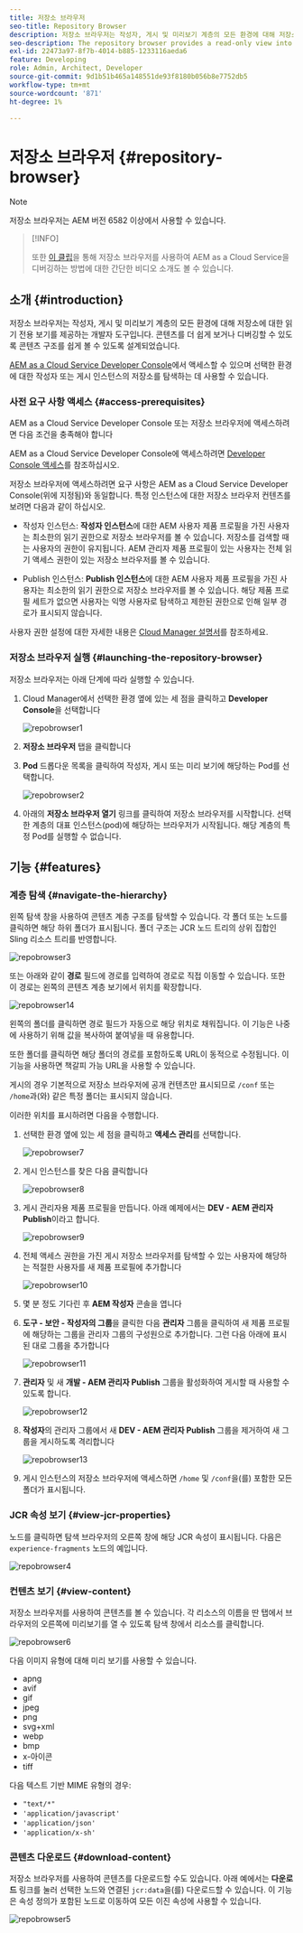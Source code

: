 ```yaml
---
title: 저장소 브라우저
seo-title: Repository Browser
description: 저장소 브라우저는 작성자, 게시 및 미리보기 계층의 모든 환경에 대해 저장소에 읽기 전용 보기를 제공합니다.
seo-description: The repository browser provides a read-only view into the repository for all environments on author, publish, and preview tiers.
exl-id: 22473a97-8f7b-4014-b885-1233116aeda6
feature: Developing
role: Admin, Architect, Developer
source-git-commit: 9d1b51b465a148551de93f8180b056b8e7752db5
workflow-type: tm+mt
source-wordcount: '871'
ht-degree: 1%

---
```


# 저장소 브라우저 {#repository-browser}

>[!NOTE]
>
>저장소 브라우저는 AEM 버전 6582 이상에서 사용할 수 있습니다.

>[!INFO]
>
>또한 [이 클립](https://experienceleague.adobe.com/docs/experience-manager-learn/cloud-service/debugging/debugging-aem-as-a-cloud-service/repository-browser.html?lang=ko)을 통해 저장소 브라우저를 사용하여 AEM as a Cloud Service을 디버깅하는 방법에 대한 간단한 비디오 소개도 볼 수 있습니다.

## 소개 {#introduction}

저장소 브라우저는 작성자, 게시 및 미리보기 계층의 모든 환경에 대해 저장소에 대한 읽기 전용 보기를 제공하는 개발자 도구입니다. 콘텐츠를 더 쉽게 보거나 디버깅할 수 있도록 콘텐츠 구조를 쉽게 볼 수 있도록 설계되었습니다.

[AEM as a Cloud Service Developer Console](/help/implementing/developing/introduction/development-guidelines.md#crxde-lite-and-developer-console)에서 액세스할 수 있으며 선택한 환경에 대한 작성자 또는 게시 인스턴스의 저장소를 탐색하는 데 사용할 수 있습니다.

### 사전 요구 사항 액세스 {#access-prerequisites}

AEM as a Cloud Service Developer Console 또는 저장소 브라우저에 액세스하려면 다음 조건을 충족해야 합니다

AEM as a Cloud Service Developer Console에 액세스하려면 [Developer Console 액세스](https://experienceleague.adobe.com/ko/docs/experience-manager-learn/cloud-service/debugging/debugging-aem-as-a-cloud-service/developer-console#developer-console-access)를 참조하십시오.

저장소 브라우저에 액세스하려면 요구 사항은 AEM as a Cloud Service Developer Console(위에 지정됨)와 동일합니다. 특정 인스턴스에 대한 저장소 브라우저 컨텐츠를 보려면 다음과 같이 하십시오.

* 작성자 인스턴스: **작성자 인스턴스**&#x200B;에 대한 AEM 사용자 제품 프로필을 가진 사용자는 최소한의 읽기 권한으로 저장소 브라우저를 볼 수 있습니다. 저장소를 검색할 때는 사용자의 권한이 유지됩니다. AEM 관리자 제품 프로필이 있는 사용자는 전체 읽기 액세스 권한이 있는 저장소 브라우저를 볼 수 있습니다.

* Publish 인스턴스: **Publish 인스턴스**&#x200B;에 대한 AEM 사용자 제품 프로필을 가진 사용자는 최소한의 읽기 권한으로 저장소 브라우저를 볼 수 있습니다. 해당 제품 프로필 세트가 없으면 사용자는 익명 사용자로 탐색하고 제한된 권한으로 인해 일부 경로가 표시되지 않습니다.

사용자 권한 설정에 대한 자세한 내용은 [Cloud Manager 설명서](https://experienceleague.adobe.com/docs/experience-manager-cloud-manager/content/requirements/users-and-roles.html?lang=ko)를 참조하세요.

### 저장소 브라우저 실행 {#launching-the-repository-browser}

저장소 브라우저는 아래 단계에 따라 실행할 수 있습니다.

1. Cloud Manager에서 선택한 환경 옆에 있는 세 점을 클릭하고 **Developer Console**&#x200B;을 선택합니다

   ![repobrowser1](/help/implementing/developing/tools/assets/repobrowser1.png)

1. **저장소 브라우저** 탭을 클릭합니다
1. **Pod** 드롭다운 목록을 클릭하여 작성자, 게시 또는 미리 보기에 해당하는 Pod를 선택합니다.

   ![repobrowser2](/help/implementing/developing/tools/assets/repobrowser2.png)

1. 아래의 **저장소 브라우저 열기** 링크를 클릭하여 저장소 브라우저를 시작합니다. 선택한 계층의 대표 인스턴스(pod)에 해당하는 브라우저가 시작됩니다. 해당 계층의 특정 Pod를 실행할 수 없습니다.

## 기능 {#features}

### 계층 탐색 {#navigate-the-hierarchy}

왼쪽 탐색 창을 사용하여 콘텐츠 계층 구조를 탐색할 수 있습니다. 각 폴더 또는 노드를 클릭하면 해당 하위 폴더가 표시됩니다. 폴더 구조는 JCR 노드 트리의 상위 집합인 Sling 리소스 트리를 반영합니다.

![repobrowser3](/help/implementing/developing/tools/assets/repobrowser3.png)

또는 아래와 같이 **경로** 필드에 경로를 입력하여 경로로 직접 이동할 수 있습니다. 또한 이 경로는 왼쪽의 콘텐츠 계층 보기에서 위치를 확장합니다.

![repobrowser14](/help/implementing/developing/tools/assets/repobrowser14.png)

왼쪽의 폴더를 클릭하면 경로 필드가 자동으로 해당 위치로 채워집니다. 이 기능은 나중에 사용하기 위해 값을 복사하여 붙여넣을 때 유용합니다.

또한 폴더를 클릭하면 해당 폴더의 경로를 포함하도록 URL이 동적으로 수정됩니다. 이 기능을 사용하면 책갈피 가능 URL을 사용할 수 있습니다.

게시의 경우 기본적으로 저장소 브라우저에 공개 컨텐츠만 표시되므로 `/conf` 또는 `/home`과(와) 같은 특정 폴더는 표시되지 않습니다.

이러한 위치를 표시하려면 다음을 수행합니다.

1. 선택한 환경 옆에 있는 세 점을 클릭하고 **액세스 관리**&#x200B;를 선택합니다.

   ![repobrowser7](/help/implementing/developing/tools/assets/repobrowser7.png)

1. 게시 인스턴스를 찾은 다음 클릭합니다

   ![repobrowser8](/help/implementing/developing/tools/assets/repobrowser8.png)

1. 게시 관리자용 제품 프로필을 만듭니다. 아래 예제에서는 **DEV - AEM 관리자 Publish**&#x200B;이라고 합니다.

   ![repobrowser9](/help/implementing/developing/tools/assets/repobrowser9.png)

1. 전체 액세스 권한을 가진 게시 저장소 브라우저를 탐색할 수 있는 사용자에 해당하는 적절한 사용자를 새 제품 프로필에 추가합니다

   ![repobrowser10](/help/implementing/developing/tools/assets/repobrowser10.png)

1. 몇 분 정도 기다린 후 **AEM 작성자** 콘솔을 엽니다
1. **도구 - 보안 - 작성자의 그룹**&#x200B;을 클릭한 다음 **관리자** 그룹을 클릭하여 새 제품 프로필에 해당하는 그룹을 관리자 그룹의 구성원으로 추가합니다. 그런 다음 아래에 표시된 대로 그룹을 추가합니다

   ![repobrowser11](/help/implementing/developing/tools/assets/repobrowser11.png)

1. **관리자** 및 새 **개발 - AEM 관리자 Publish** 그룹을 활성화하여 게시할 때 사용할 수 있도록 합니다.

   ![repobrowser12](/help/implementing/developing/tools/assets/repobrowser12.png)

1. **작성자**&#x200B;의 관리자 그룹에서 새 **DEV - AEM 관리자 Publish** 그룹을 제거하여 새 그룹을 게시하도록 격리합니다

   ![repobrowser13](/help/implementing/developing/tools/assets/repobrowser13.png)

1. 게시 인스턴스의 저장소 브라우저에 액세스하면 `/home` 및 `/conf`을(를) 포함한 모든 폴더가 표시됩니다.

### JCR 속성 보기 {#view-jcr-properties}

노드를 클릭하면 탐색 브라우저의 오른쪽 창에 해당 JCR 속성이 표시됩니다. 다음은 `experience-fragments` 노드의 예입니다.

![repobrowser4](/help/implementing/developing/tools/assets/repobrowser41.png)

### 컨텐츠 보기 {#view-content}

저장소 브라우저를 사용하여 콘텐츠를 볼 수 있습니다. 각 리소스의 이름을 딴 탭에서 브라우저의 오른쪽에 미리보기를 열 수 있도록 탐색 창에서 리소스를 클릭합니다.

![repobrowser6](/help/implementing/developing/tools/assets/repobrowser61.png)

다음 이미지 유형에 대해 미리 보기를 사용할 수 있습니다.

* apng
* avif
* gif
* jpeg
* png
* svg+xml
* webp
* bmp
* x-아이콘
* tiff

다음 텍스트 기반 MIME 유형의 경우:

* `"text/*"`
* `'application/javascript'`
* `'application/json'`
* `'application/x-sh'`

### 콘텐츠 다운로드 {#download-content}

저장소 브라우저를 사용하여 콘텐츠를 다운로드할 수도 있습니다. 아래 예에서는 **다운로드** 링크를 눌러 선택한 노드와 연결된 `jcr:data`을(를) 다운로드할 수 있습니다. 이 기능은 속성 정의가 포함된 노드로 이동하여 모든 이진 속성에 사용할 수 있습니다.

![repobrowser5](/help/implementing/developing/tools/assets/repobrowser52.png)
